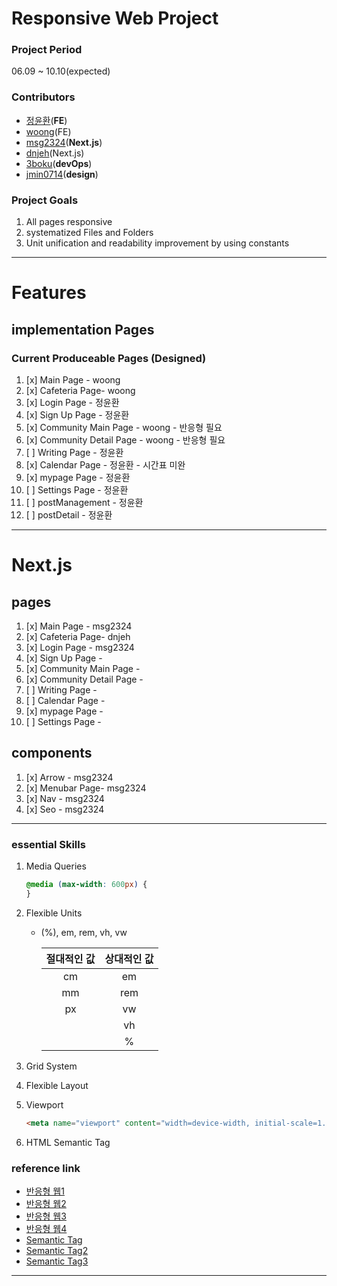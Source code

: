 # Responsive Web Project

### Project Period

06.09 ~ 10.10(expected)

### Contributors

-   [정윤환](https://github.com/Torychu)(**FE**)
-   [woong](https://github.com/woong12)(FE)
-   [msg2324](https://github.com/igiza1213)(**Next.js**)
-   [dnjeh](https://github.com/dnjeh)(Next.js)
-   [3boku](https://github.com/3boku)(**devOps**)
-   [jmin0714](https://github.com/jmin0714)(**design**)

### Project Goals

1. All pages responsive
2. systematized Files and Folders
3. Unit unification and readability improvement by using constants

---

# Features

## implementation Pages

### Current Produceable Pages (Designed)

1. [x] Main Page - woong
2. [x] Cafeteria Page- woong
3. [x] Login Page - 정윤환
4. [x] Sign Up Page - 정윤환
5. [x] Community Main Page - woong - 반응형 필요
6. [x] Community Detail Page - woong - 반응형 필요
7. [ ] Writing Page - 정윤환
8. [x] Calendar Page - 정윤환 - 시간표 미완
9. [x] mypage Page - 정윤환
10. [ ] Settings Page - 정윤환
11. [ ] postManagement - 정윤환
12. [ ] postDetail - 정윤환

---

# Next.js

## pages

1. [x] Main Page - msg2324
2. [x] Cafeteria Page- dnjeh
3. [x] Login Page - msg2324
4. [x] Sign Up Page -
5. [x] Community Main Page -
6. [x] Community Detail Page -
7. [ ] Writing Page -
8. [ ] Calendar Page -
9. [x] mypage Page -
10. [ ] Settings Page -

## components

1. [x] Arrow - msg2324
2. [x] Menubar Page- msg2324
3. [x] Nav - msg2324
4. [x] Seo - msg2324

---

### essential Skills

1. Media Queries

    ```css
    @media (max-width: 600px) {
    }
    ```

2. Flexible Units

    - (%), em, rem, vh, vw

        | 절대적인 값 | 상대적인 값 |
        | :---------: | :---------: |
        |     cm      |     em      |
        |     mm      |     rem     |
        |     px      |     vw      |
        |             |     vh      |
        |             |      %      |

3. Grid System
4. Flexible Layout
5. Viewport

    ```html
    <meta name="viewport" content="width=device-width, initial-scale=1.0" />
    ```

6. HTML Semantic Tag

### reference link

-   [반응형 웹1](https://nykim.work/84)
-   [반응형 웹2](https://velog.io/@uni/CSS-반응형-웹을-만들때-어떤-단위를-쓰는게-좋을까)
-   [반응형 웹3](https://www.nextree.co.kr/p8622/)
-   [반응형 웹4](https://www.daleseo.com/css-responsive-layouts/)
-   [Semantic Tag](https://velog.io/@syoung125/시맨틱-태그-Semantic-Tag-잘-사용하기)
-   [Semantic Tag2](https://kutar37.tistory.com/entry/시멘틱-태그-Semantic-Tag)
-   [Semantic Tag3](https://developer.mozilla.org/en-US/docs/Glossary/Semantics)

---
